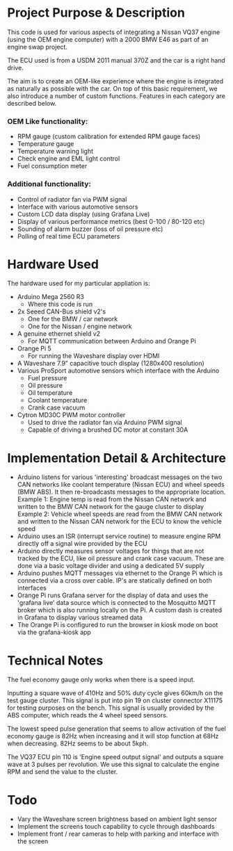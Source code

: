 # Project Purpose & Description
This code is used for various aspects of integrating a Nissan VQ37 engine (using
the OEM engine computer) with a 2000 BMW E46 as part of an engine swap project.

The ECU used is from a USDM 2011 manual 370Z and the car is a right hand drive.

The aim is to create an OEM-like experience where the engine is integrated as naturally
as possible with the car. On top of this basic requirement, we also introduce a number
of custom functions. Features in each category are described below.

### OEM Like functionality:
- RPM gauge (custom calibration for extended RPM gauge faces)
- Temperature gauge
- Temperature warning light
- Check engine and EML light control
- Fuel consumption meter

### Additional functionality:
- Control of radiator fan via PWM signal
- Interface with various automotive sensors
- Custom LCD data display (using Grafana Live)
- Display of various performance metrics (best 0-100 / 80-120 etc)
- Sounding of alarm buzzer (loss of oil pressure etc)
- Polling of real time ECU parameters

# Hardware Used
The hardware used for my particular appliation is:
- Arduino Mega 2560 R3
  - Where this code is run
- 2x Seeed CAN-Bus shield v2's
  - One for the BMW / car network
  - One for the Nissan / engine network
- A genuine ethernet shield v2
  - For MQTT communication between Arduino and Orange Pi
- Orange Pi 5
  - For running the Waveshare display over HDMI
- A Waveshare 7.9" capacitive touch display (1280x400 resolution)
- Various ProSport automotive sensors which interface with the Arduino
  - Fuel pressure
  - Oil pressure
  - Oil temperature
  - Coolant temperature
  - Crank case vacuum
- Cytron MD30C PWM motor controller
  - Used to drive the radiator fan via Arduino PWM signal
  - Capable of driving a brushed DC motor at constant 30A

# Implementation Detail & Architecture
- Arduino listens for various 'interesting' broadcast messages on the two CAN networks
  like coolant temperature (Nissan ECU) and wheel speeds (BMW ABS). It then re-broadcasts
  messages to the appropriate location. 
  Example 1: Engine temp is read from the Nissan CAN network and written to the BMW CAN network
  for the gauge cluster to display
  Example 2: Vehicle wheel speeds are read from the BMW CAN network and written to the Nissan
  CAN network for the ECU to know the vehicle speed
- Arduino uses an ISR (interrupt service routine) to measure engine RPM directly
  off a signal wire provided by the ECU
- Arduino directly measures sensor voltages for things that are not tracked by
  the ECU, like oil pressure and crank case vacuum. These are done via a basic
  voltage divider and using a dedicated 5V supply
- Arduino pushes MQTT messages via ethernet to the Orange Pi which is connected
  via a cross over cable. IP's are statically defined on both interfaces
- Orange Pi runs Grafana server for the display of data and uses the 'grafana live'
  data source which is connected to the Mosquitto MQTT broker which is also running
  locally on the Pi. A custom dash is created in Grafana to display various streamed data
- The Orange Pi is configured to run the browser in kiosk mode on boot via the grafana-kiosk app

# Technical Notes
The fuel economy gauge only works when there is a speed input.

Inputting a square wave of 410Hz and 50% duty cycle gives 60km/h
on the test gauge cluster. This signal is put into pin 19 on cluster
connector X11175 for testing purposes on the bench. This signal is
usually provided by the ABS computer, which reads the 4 wheel speed
sensors.

The lowest speed pulse generation that seems to allow activation of the fuel
economy gauge is 82Hz when increasing and it will stop function at 68Hz when
decreasing. 82Hz seems to be about 5kph.

The VQ37 ECU pin 110 is 'Engine speed output signal' and outputs a square
wave at 3 pulses per revolution. We use this signal to calculate the engine
RPM and send the value to the cluster.

# Todo
- Vary the Waveshare screen brightness based on ambient light sensor
- Implement the screens touch capability to cycle through dashboards
- Implement front / rear cameras to help with parking and interface
  with the screen